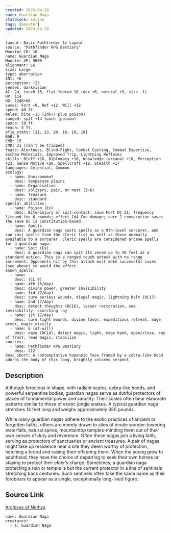 ```yaml
---
created: 2023-04-28
name: Guardian Naga
statblock: inline
tags: [monster]
updated: 2023-04-28
---
```

```statblock
layout: Basic Pathfinder 1e Layout
source: "Pathfinder RPG Bestiary"
Monster_CR: 10
name: Guardian Naga
Monster_XP: 9600
alignment: LG
size: Large
type: aberration
INI: +6
perception: +23
senses: darkvision
AC: 24, touch 15, flat-footed 18 (dex +6, natural +9, size -1)
HP: 114
HD: 12d8+60
saves: Fort +9, Ref +12, Will +12
speed: 40 ft.
melee: bite +13 (2d6+7 plus poison)
ranged: spit +14 touch (poison)
space: 10 ft.
reach: 5 ft.
pf1e_stats: [21, 23, 20, 16, 19, 18]
BAB: 9
CMB: 15
CMD: 31 (can’t be tripped)
feats: Alertness, Blind-Fight, Combat Casting, Combat Expertise, Eschew Materials, Improved Trip, Lightning Reflexes
skills: Bluff +16, Diplomacy +16, Knowledge (arcana) +18, Perception +23, Sense Motive +20, Spellcraft +18, Stealth +17
languages: Celestial, Common
ecology:
  - name: Environment
    desc: temperate plains
  - name: Organisation
    desc: solitary, pair, or nest (3-6)
  - name: Treasure
    desc: standard
special_abilities:
  - name: Poison (Ex)
    desc: Bite-injury or spit-contact; save Fort DC 21; frequency 1/round for 6 rounds; effect 1d4 Con damage; cure 2 consecutive saves. The save DC is Constitution-based.
  - name: Spells
    desc: A guardian naga casts spells as a 9th-level sorcerer, and can cast spells from the cleric list as well as those normally available to a sorcerer. Cleric spells are considered arcane spells for a guardian naga.
  - name: Spit (Ex)
    desc: A guardian naga can spit its venom up to 30 feet as a standard action. This is a ranged touch attack with no range increment. Opponents hit by this attack must make successful saves (see above) to avoid the effect.
known_spells:
  - name:
    desc: (CL 9)
  - name: 4th (5/day)
    desc: divine power, greater invisibility
  - name: 3rd (7/day)
    desc: cure serious wounds, dispel magic, lightning bolt (DC17)
  - name: 2nd (7/day)
    desc: detect thoughts (DC16), lesser restoration, see invisibility, scorching ray
  - name: 1st (7/day)
    desc: cure light wounds, divine favor, expeditious retreat, mage armor, magic missile
  - name: 0 (at-will)
    desc: daze (DC14), detect magic, light, mage hand, open/close, ray of frost, read magic, stabilize
sources:
  - name: Pathfinder RPG Bestiary
    desc: 212
desc_short: A contemplative humanoid face framed by a cobra-like hood adorns the body of this long, brightly colored serpent.
```
## Description
Although ferocious in shape, with radiant scales, cobra-like hoods, and powerful serpentine bodies, guardian nagas serve as dutiful protectors of places of fundamental power and sanctity. Their scales often bear elaborate patterns similar to those of exotic jungle snakes. A typical guardian naga stretches 14 feet long and weighs approximately 350 pounds.

While many guardian nagas adhere to the exotic practices of ancient or forgotten faiths, others are merely drawn to sites of innate wonder-towering waterfalls, natural spires, mountaintop temples-minding them out of their own senses of duty and reverence. Often these nagas join a living faith, serving as protectors of sanctuaries or ancient treasures. A pair of nagas might take up residence near a site they deem worthy of protection, hatching a brood and raising their offspring there. When the young grow to adulthood, they have the choice of departing to seek their own homes or staying to protect their elder’s charge. Sometimes, a guardian naga protecting a ruin or temple is but the current protector in a line of sentinels stretching back centuries. Such sentinels often take the same name as their forebears to appear as a single, exceptionally long-lived figure.
## Source Link
[Archives of Nethys](https://aonprd.com/MonsterDisplay.aspx?ItemName=Guardian%20Naga)
```encounter-table
name: Guardian Naga
creatures:
  - 1: Guardian Naga
```
